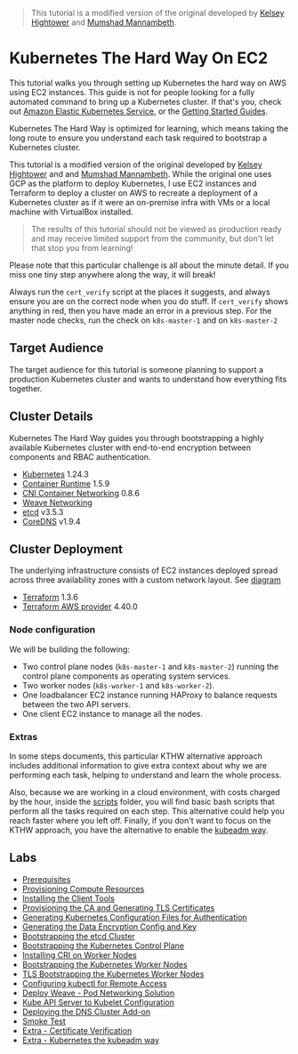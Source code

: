> This tutorial is a modified version of the original developed by [Kelsey Hightower](https://github.com/kelseyhightower/kubernetes-the-hard-way) and [Mumshad Mannambeth](https://github.com/mmumshad/kubernetes-the-hard-way).

# Kubernetes The Hard Way On EC2

This tutorial walks you through setting up Kubernetes the hard way on AWS using EC2 instances. This guide is not for people looking for a fully automated command to bring up a Kubernetes cluster. 
If that's you, check out [Amazon Elastic Kubernetes Service](https://aws.amazon.com/eks/), or the [Getting Started Guides](http://kubernetes.io/docs/getting-started-guides/).

Kubernetes The Hard Way is optimized for learning, which means taking the long route to ensure you understand each task required to bootstrap a Kubernetes cluster.

This tutorial is a modified version of the original developed by [Kelsey Hightower](https://github.com/kelseyhightower/kubernetes-the-hard-way) and and [Mumshad Mannambeth](https://github.com/mmumshad/kubernetes-the-hard-way).
While the original one uses GCP as the platform to deploy Kubernetes, I use EC2 instances and Terraform to deploy a cluster on AWS to recreate a deployment of a Kubernetes cluster as if it were an on-premise infra with VMs or a local machine with VirtualBox installed.

> The results of this tutorial should not be viewed as production ready and may receive limited support from the community, but don't let that stop you from learning!

Please note that this particular challenge is all about the minute detail. If you miss one tiny step anywhere along the way, it will break!

Always run the `cert_verify` script at the places it suggests, and always ensure you are on the correct node when you do stuff. If `cert_verify` shows anything in red, then you have made an error in a previous step. For the master node checks, run the check on `k8s-master-1` and on `k8s-master-2`

## Target Audience

The target audience for this tutorial is someone planning to support a production Kubernetes cluster and wants to understand how everything fits together.

## Cluster Details

Kubernetes The Hard Way guides you through bootstrapping a highly available Kubernetes cluster with end-to-end encryption between components and RBAC authentication.

* [Kubernetes](https://github.com/kubernetes/kubernetes) 1.24.3
* [Container Runtime](https://github.com/containerd/containerd) 1.5.9
* [CNI Container Networking](https://github.com/containernetworking/cni) 0.8.6
* [Weave Networking](https://www.weave.works/docs/net/latest/kubernetes/kube-addon/)
* [etcd](https://github.com/coreos/etcd) v3.5.3
* [CoreDNS](https://github.com/coredns/coredns) v1.9.4

## Cluster Deployment

The underlying infrastructure consists of EC2 instances deployed spread across three availability zones with a custom network layout. See [diagram]()

 * [Terraform](https://developer.hashicorp.com/terraform/downloads) 1.3.6
 * [Terraform AWS provider](https://registry.terraform.io/providers/hashicorp/aws/4.40.0/docs) 4.40.0

### Node configuration

We will be building the following:

* Two control plane nodes (`k8s-master-1` and `k8s-master-2`) running the control plane components as operating system services.
* Two worker nodes (`k8s-worker-1` and `k8s-worker-2`).
* One loadbalancer EC2 instance running HAProxy to balance requests between the two API servers.
* One client EC2 instance to manage all the nodes.

### Extras

In some steps documents, this particular KTHW alternative approach includes additional information to give extra context about why we are performing each task, helping to understand and learn the whole process.

Also, because we are working in a cloud environment, with costs charged by the hour, inside the [scripts](scripts/) folder, you will find basic bash scripts that perform all the tasks required on each step. This alternative could help you reach faster where you left off.
Finally, if you don't want to focus on the KTHW approach, you have the alternative to enable the [kubeadm way](docs/kubeadm-cluster.md). 

## Labs

* [Prerequisites](docs/01-prerequisites.md)
* [Provisioning Compute Resources](docs/02-compute-resources.md)
* [Installing the Client Tools](docs/03-client-tools.md)
* [Provisioning the CA and Generating TLS Certificates](docs/04-ca-certificates-cluster.md)
* [Generating Kubernetes Configuration Files for Authentication](docs/05-kubeconfig-files.md)
* [Generating the Data Encryption Config and Key](docs/06-data-rest-encyption-keys.md)
* [Bootstrapping the etcd Cluster](docs/07-setup-etcd-cluster.md)
* [Bootstrapping the Kubernetes Control Plane](docs/08-bootstrapping-kubernetes-controllers.md)
* [Installing CRI on Worker Nodes](docs/09-install-cri-workers.md)
* [Bootstrapping the Kubernetes Worker Nodes](docs/10-worker-nodes-setup.md)
* [TLS Bootstrapping the Kubernetes Worker Nodes](docs/11-tls-bootstrapping.md)
* [Configuring kubectl for Remote Access](docs/12-client-final-kubeconfig.md)
* [Deploy Weave - Pod Networking Solution](docs/13-pod-networking.md)
* [Kube API Server to Kubelet Configuration](docs/14-rbac-apiserver-to-kubelet.md)
* [Deploying the DNS Cluster Add-on](docs/15-coredns-install.md)
* [Smoke Test](docs/16-smoke-test.md)
* [Extra - Certificate Verification](docs/verify-certificates.md)
* [Extra - Kubernetes the kubeadm way](docs/kubeadm-cluster.md)
